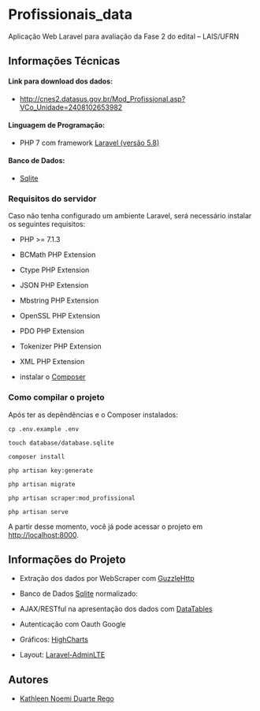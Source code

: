 # Profissionais_data
Aplicação Web Laravel para avaliação da Fase 2 do edital – LAIS/UFRN

## Informações Técnicas

#### Link para download dos dados: 
* http://cnes2.datasus.gov.br/Mod_Profissional.asp?VCo_Unidade=2408102653982
#### Linguagem de Programação:
* PHP 7 com framework [Laravel (versão 5.8)](https://laravel.com/docs/5.8)
#### Banco de Dados:
* [Sqlite](https://www.sqlite.org/index.html)

### Requisitos do servidor

Caso não tenha configurado um ambiente Laravel, será necessário instalar os seguintes requisitos:

* PHP >= 7.1.3
* BCMath PHP Extension
* Ctype PHP Extension
* JSON PHP Extension
* Mbstring PHP Extension
* OpenSSL PHP Extension
* PDO PHP Extension
* Tokenizer PHP Extension
* XML PHP Extension

* instalar o [Composer](https://getcomposer.org/download/)

### Como compilar o projeto

Após ter as depêndências e o Composer instalados:

```
cp .env.example .env
```
```
touch database/database.sqlite
```
```
composer install
```
```
php artisan key:generate
```
```
php artisan migrate
```
```
php artisan scraper:mod_profissional
```
```
php artisan serve
```

A partir desse momento, você já pode acessar o projeto em
[http://localhost:8000](http://localhost:8000).

## Informações do Projeto

* Extração dos dados por WebScraper com [GuzzleHttp](https://github.com/guzzle/guzzle)

* Banco de Dados [Sqlite](https://www.sqlite.org/index.html) normalizado:

*  AJAX/RESTful na apresentação dos dados com [DataTables](https://datatables.net/examples/index)

* Autenticação com Oauth Google

* Gráficos: [HighCharts](https://www.highcharts.com/docs/)

* Layout: [Laravel-AdminLTE](https://github.com/jeroennoten/Laravel-AdminLTE)

## Autores
* [Kathleen Noemi Duarte Rego](https://github.com/kathleenrego)
